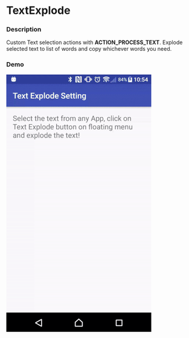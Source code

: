 TextExplode
==========================
### Description
Custom Text selection actions with **ACTION_PROCESS_TEXT**. Explode selected text to list of words and copy whichever words you need.
### Demo
![](https://github.com/wangrunz/TextExplode/blob/master/screenshot/demo.gif?raw=true)

